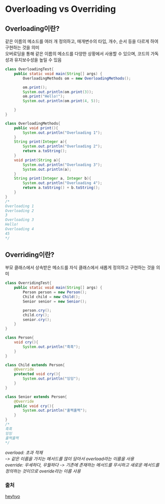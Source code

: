 # Overloading vs Overriding

## Overloading이란?
같은 이름의 메소드를 여러 개 정의하고, 매개변수의 타입, 개수, 순서 등을 다르게 하여 구현하는 것을 의미  
오버로딩을 통해 같은 이름의 메소드를 다양한 상황에서 사용할 수 있으며, 코드의 가독성과 유지보수성을 높일 수 있음
```java
class OverloadingTest{
    public static void main(String[] args) {
        OverloadingMethods om = new OverloadingMethods();

        om.print();
        System.out.println(om.print(3));
        om.print("Hello!");
        System.out.println(om.print(4, 5));

    }
}

class OverloadingMethods{
    public void print(){
        System.out.println("Overloading 1");
    }
    String print(Integer a){
        System.out.println("Overloading 2");
        return a.toString();
    }
    void print(String a){
        System.out.println("Overloading 3");
        System.out.println(a);
    }
    String print(Integer a, Integer b){
        System.out.println("Overloading 4");
        return a.toString() + b.toString();
    }
}
/*
Overloading 1
Overloading 2
3
Overloading 3
Hello!       
Overloading 4
45
*/
```

## Overriding이란?
부모 클래스에서 상속받은 메소드를 자식 클래스에서 새롭게 정의하고 구현하는 것을 의미  

```java
class OverridingTest{
    public static void main(String[] args) {
        Person person = new Person();
        Child child = new Child();
        Senior senior = new Senior();

        person.cry();
        child.cry();
        senior.cry();
    }
}

class Person{
    void cry(){
        System.out.println("흑흑");
    }
}

class Child extends Person{
    @Override
    protected void cry(){
        System.out.println("잉잉");
    }
}

class Senior extends Person{
    @Override
    public void cry(){
        System.out.println("훌쩍훌쩍");
    }
}
/*
흑흑
잉잉    
훌쩍훌쩍
*/
```
*overload: 초과 적재  
-> 같은 이름을 가지는 메서드를 많이 담아서 overload라는 이름을 사용  
override: 우세하다, 우월하다
-> 기존에 존재하는 메서드를 무시하고 새로운 메서드를 정의하는 것이므로 overide라는 이름 사용* 

### 출처
[heyhyo](https://hyoje420.tistory.com/14)